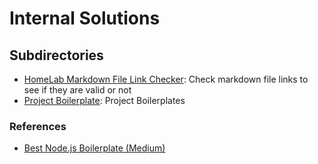 # Internal Solutions

## Subdirectories
- [HomeLab Markdown File Link Checker](./Link_Checker/Link_Checker.md): Check markdown file links to see if they are valid or not
- [Project Boilerplate](./Project_Boilerplate/Project_Boilerplate.md): Project Boilerplates

### References
- [Best Node.js Boilerplate (Medium)](https://betterprogramming.pub/best-node-js-boilerplate-to-speed-up-your-project-development-a9eca7b07f90)